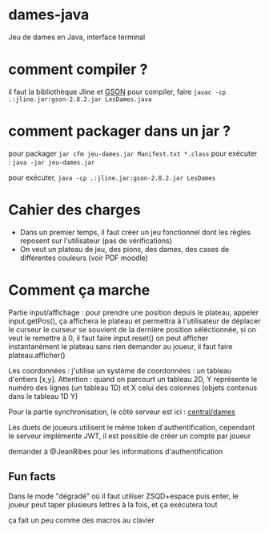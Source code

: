 # dames-java
Jeu de dames en Java, interface terminal
# comment compiler ?
il faut la bibliothèque Jline
et [GSON](http://repo1.maven.org/maven2/com/google/code/gson/gson/2.8.2/gson-2.8.2.jar)
pour compiler, faire ``javac -cp .:jline.jar:gson-2.8.2.jar LesDames.java``

# comment packager dans un jar ?
pour packager `jar cfm jeu-dames.jar Manifest.txt *.class`
pour exécuter : `java -jar jeu-dames.jar`

pour exécuter, ``java -cp .:jline.jar:gson-2.8.2.jar LesDames``
# Cahier des charges
* Dans un premier temps, il faut créer un jeu fonctionnel dont les règles reposent sur l'utilisateur (pas de vérifications)
* On veut un plateau de jeu, des pions, des dames, des cases de différentes couleurs (voir PDF moodle)

# Comment ça marche
Partie input/affichage :
pour prendre une position depuis le plateau, appeler input.getPos(), ça affichera le plateau et permettra à l'utilisateur de déplacer le curseur
le curseur se souvient de la dernière position séléctionnée, si on veut le remettre à 0, il faut faire input.reset()
on peut afficher instantanément le plateau sans rien demander au joueur, il faut faire plateau.afficher()

Les coordonnées : j'utilise un système de coordonnées : un tableau d'entiers [x,y]. Attention : quand on parcourt un tableau 2D,
Y représente le numéro des lignes (un tableau 1D) et X celui des colonnes (objets contenus dans le tableau 1D Y)

Pour la partie synchronisation, le côté serveur est ici : [central/dames](https://github.com/JeanRibes/central/tree/master/dames)

Les duets de joueurs utilisent le même token d'authentification, cependant le serveur implémente JWT, il est possible de créer un compte par joueur

demander à @JeanRibes pour les informations d'authentification

## Fun facts
Dans le mode "dégradé" où il faut utiliser ZSQD+espace puis enter, le joueur peut taper plusieurs lettres à la fois, et ça exécutera tout

ça fait un peu comme des macros au clavier